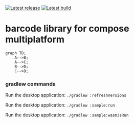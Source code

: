 [![Latest release](https://img.shields.io/github/v/release/3moly/compose-barcode?color=brightgreen&label=latest%20release)](https://github.com/3moly/compose-barcode/releases/latest)
[![Latest build](https://img.shields.io/github/v/release/3moly/compose-input-mask?color=orange&include_prereleases&label=latest%20build)](https://github.com/3moly/compose-input-mask/releases)


# barcode library for compose multiplatform 

```mermaid
graph TD;
    A-->B;
    A-->C;
    B-->D;
    C-->D;
```

### gradlew commands
Run the desktop application: `./gradlew :refreshVersions`

Run the desktop application: `./gradlew :sample:run`

Run the desktop application: `./gradlew :sample:wasmJsRun`
